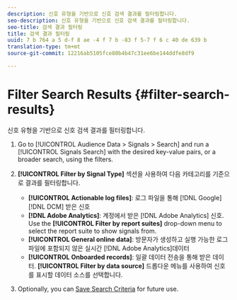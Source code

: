 ```yaml
---
description: 신호 유형을 기반으로 신호 검색 결과를 필터링합니다.
seo-description: 신호 유형을 기반으로 신호 검색 결과를 필터링합니다.
seo-title: 검색 결과 필터링
title: 검색 결과 필터링
uuid: 7 b 764 a 5 d-f 8 ae -4 f 7 b -83 f 5-7 f 6 c 40 de 639 b
translation-type: tm+mt
source-git-commit: 12216ab5105fce80b4b47c31ee6be144ddfe8df9

---
```



# Filter Search Results {#filter-search-results}

신호 유형을 기반으로 신호 검색 결과를 필터링합니다.

1. Go to [!UICONTROL Audience Data > Signals > Search] and run a [!UICONTROL Signals Search] with the desired key-value pairs, or a broader search, using the filters.
1. **[!UICONTROL Filter by Signal Type]** 섹션을 사용하여 다음 카테고리를 기준으로 결과를 필터링합니다.

   * **[!UICONTROL Actionable log files]**: 로그 파일을 통해 [!DNL Google][!DNL DCM] 받은 신호
   * **[!DNL Adobe Analytics]**: 계정에서 받은 [!DNL Adobe Analytics] 신호. Use the **[!UICONTROL Filter by report suites]** drop-down menu to select the report suite to show signals from.
   * **[!UICONTROL General online data]**: 방문자가 생성하고 실행 가능한 로그 파일에 포함되지 않은 실시간 [!DNL Adobe Analytics]데이터
   * **[!UICONTROL Onboarded records]**: 일괄 데이터 전송을 통해 받은 데이터. **[!UICONTROL Filter by data source]** 드롭다운 메뉴를 사용하여 신호를 표시할 데이터 소스를 선택합니다.

1. Optionally, you can [Save Search Criteria](../../../features/data-explorer/data-explorer-signals-search/data-explorer-save-search.md) for future use.
